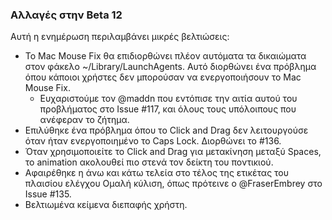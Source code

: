 ### Αλλαγές στην Beta 12

Αυτή η ενημέρωση περιλαμβάνει μικρές βελτιώσεις:

- Το Mac Mouse Fix θα επιδιορθώνει πλέον αυτόματα τα δικαιώματα στον φάκελο ~/Library/LaunchAgents. Αυτό διορθώνει ένα πρόβλημα όπου κάποιοι χρήστες δεν μπορούσαν να ενεργοποιήσουν το Mac Mouse Fix.
  - Ευχαριστούμε τον @maddn που εντόπισε την αιτία αυτού του προβλήματος στο Issue #117, και όλους τους υπόλοιπους που ανέφεραν το ζήτημα.
- Επιλύθηκε ένα πρόβλημα όπου το Click and Drag δεν λειτουργούσε όταν ήταν ενεργοποιημένο το Caps Lock. Διορθώνει το #136.
- Όταν χρησιμοποιείτε το Click and Drag για μετακίνηση μεταξύ Spaces, το animation ακολουθεί πιο στενά τον δείκτη του ποντικιού.
- Αφαιρέθηκε η άνω και κάτω τελεία στο τέλος της ετικέτας του πλαισίου ελέγχου Ομαλή κύλιση, όπως πρότεινε ο @FraserEmbrey στο Issue #135.
- Βελτιωμένα κείμενα διεπαφής χρήστη.